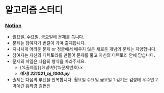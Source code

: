 # 알고리즘 스터디

###  [Notion](https://www.notion.so/3f51fd7a320b4198a23426492833f12e?v=e3dc4bfc0b254ca1893ec001f124b812)

- 월요일, 수요일, 금요일에 문제를 풉니다.
- 문제는 참여자가 번갈아 가며 출제합니다.
- 지나치게 어려운 문제 or 정글에서 배우지 않은 새로운 개념의 문제는 지양합니다.
- 참여자는 자신의 디렉토리를 만들어 문제를 풀고 자신의 디렉토리 안에 담습니다.
- 문제의 파일은 다음의 형식을 따라주세요.
  - {%출제일}_{%출처}_{%문제번호}.x
  - ***예시) 221021_bj_1000.py***
- 출제는 다음의 루틴을 반복합니다.
  월요일   수요일   금요일
1.김기운   김성태   우수연
2.박예린   홍리경   김현진
